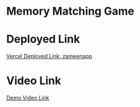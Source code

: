 # Memory Matching Game

# Deployed Link

[Vercel Deployed Link: zameenapp](https://zameenapp-skyjais-projects.vercel.app/)

# Video Link

[Demo Video Link](https://drive.google.com/file/d/1SewYISR0CrDn1aagrDKpjLtx3ecrbtT8/view?usp=sharing)
